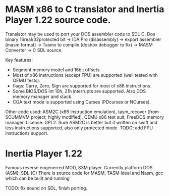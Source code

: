 MASM x86 to C translator and Inertia Player 1.22 source code.
==============
Translator may be used to port your DOS assembler code to SDL C.
Dos binary 16real/32protected bit -> IDA Pro (disassembly) -> export assembler (masm format) -> Tasmx to compile (dosbox debugger to fix) -> MASM Converter -> C SDL source.

Key features:
- Segment memory model and 16bit offsets.
- Most of x86 instructions (except FPU) are supported (well tested with QEMU tests).
- flags: Carry, Zero, Sign are supported for most of x86 instructions.
- Some BIOS/DOS Int 10h, 21h interrupts are supported.
  Also DOS memory manager and stack.
- CGA text mode is supported using Curses (PDcurses or NCurses).

Other code used: ASM2C (x86 instruction emulation), tasm_recover (from SCUMMVM project; highly modified), QEMU x86 test suit, FreeDOS memory manager.
License: GPL2.
Sure ASM2C is better but it written on swift and less instructions supported, also only protected mode.
TODO: add FPU instructions support.

Inertia Player 1.22
=============
Famous reverse engenerred MOD, S3M player.
Currently platform DOS (ASM), SDL (C)
There is source code for MASM, TASM Ideal and Nasm, gcc which can be built and running

TODO: fix sound on SDL, finish porting.
